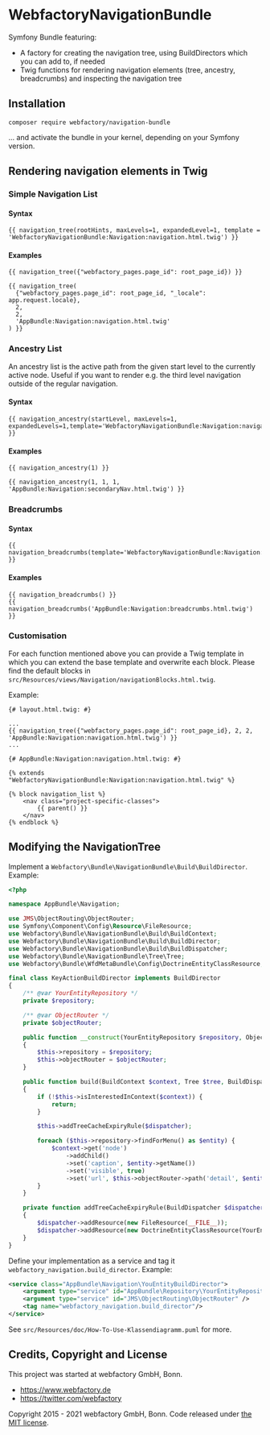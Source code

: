 WebfactoryNavigationBundle
==========================

Symfony Bundle featuring:

- A factory for creating the navigation tree, using BuildDirectors which you can add to, if needed
- Twig functions for rendering navigation elements (tree, ancestry, breadcrumbs) and inspecting the navigation tree


Installation
------------

    composer require webfactory/navigation-bundle 

... and activate the bundle in your kernel, depending on your Symfony version.


Rendering navigation elements in Twig
-------------------------------------

### Simple Navigation List

#### Syntax

    {{ navigation_tree(rootHints, maxLevels=1, expandedLevel=1, template = 'WebfactoryNavigationBundle:Navigation:navigation.html.twig') }}

#### Examples
    
    {{ navigation_tree({"webfactory_pages.page_id": root_page_id}) }}
    
    {{ navigation_tree(
      {"webfactory_pages.page_id": root_page_id, "_locale": app.request.locale},
      2,
      2,
      'AppBundle:Navigation:navigation.html.twig'
    ) }}

### Ancestry List

An ancestry list is the active path from the given start level to the currently active node. Useful if you want to render
e.g. the third level navigation outside of the regular navigation.

#### Syntax
    {{ navigation_ancestry(startLevel, maxLevels=1, expandedLevels=1,template='WebfactoryNavigationBundle:Navigation:navigation.html.twig') }}

#### Examples

    {{ navigation_ancestry(1) }}
    
    {{ navigation_ancestry(1, 1, 1, 'AppBundle:Navigation:secondaryNav.html.twig') }}

### Breadcrumbs

#### Syntax

    {{ navigation_breadcrumbs(template='WebfactoryNavigationBundle:Navigation:breadcrumbs.html.twig') }}

#### Examples

    {{ navigation_breadcrumbs() }}
    {{ navigation_breadcrumbs('AppBundle:Navigation:breadcrumbs.html.twig') }}

### Customisation

For each function mentioned above you can provide a Twig template in which you can extend the base template and
overwrite each block. Please find the default blocks in `src/Resources/views/Navigation/navigationBlocks.html.twig`.

Example:

```twig
{# layout.html.twig: #}

...
{{ navigation_tree({"webfactory_pages.page_id": root_page_id}, 2, 2, 'AppBundle:Navigation:navigation.html.twig') }}
...
```

```twig
{# AppBundle:Navigation:navigation.html.twig: #}

{% extends "WebfactoryNavigationBundle:Navigation:navigation.html.twig" %}

{% block navigation_list %}
    <nav class="project-specific-classes">
        {{ parent() }}
    </nav>
{% endblock %}
```    


Modifying the NavigationTree
----------------------------

Implement a `Webfactory\Bundle\NavigationBundle\Build\BuildDirector`. Example:

```php
<?php

namespace AppBundle\Navigation;

use JMS\ObjectRouting\ObjectRouter;
use Symfony\Component\Config\Resource\FileResource;
use Webfactory\Bundle\NavigationBundle\Build\BuildContext;
use Webfactory\Bundle\NavigationBundle\Build\BuildDirector;
use Webfactory\Bundle\NavigationBundle\Build\BuildDispatcher;
use Webfactory\Bundle\NavigationBundle\Tree\Tree;
use Webfactory\Bundle\WfdMetaBundle\Config\DoctrineEntityClassResource;

final class KeyActionBuildDirector implements BuildDirector
{
    /** @var YourEntityRepository */
    private $repository;

    /** @var ObjectRouter */
    private $objectRouter;

    public function __construct(YourEntityRepository $repository, ObjectRouter $objectRouter)
    {
        $this->repository = $repository;
        $this->objectRouter = $objectRouter;
    }

    public function build(BuildContext $context, Tree $tree, BuildDispatcher $dispatcher): void
    {
        if (!$this->isInterestedInContext($context)) {
            return;
        }

        $this->addTreeCacheExpiryRule($dispatcher);

        foreach ($this->repository->findForMenu() as $entity) {
            $context->get('node')
                ->addChild()
                ->set('caption', $entity->getName())
                ->set('visible', true)
                ->set('url', $this->objectRouter->path('detail', $entity));
        }
    }

    private function addTreeCacheExpiryRule(BuildDispatcher $dispatcher): void
    {
        $dispatcher->addResource(new FileResource(__FILE__));
        $dispatcher->addResource(new DoctrineEntityClassResource(YourEntity::class));
    }
}
```

Define your implementation as a service and tag it `webfactory_navigation.build_director`. Example:

```xml
<service class="AppBundle\Navigation\YouEntityBuildDirector">
    <argument type="service" id="AppBundle\Repository\YourEntityRepository" />
    <argument type="service" id="JMS\ObjectRouting\ObjectRouter" />
    <tag name="webfactory_navigation.build_director"/>
</service>
```

See `src/Resources/doc/How-To-Use-Klassendiagramm.puml` for more.


Credits, Copyright and License
------------------------------

This project was started at webfactory GmbH, Bonn.

- <https://www.webfactory.de>
- <https://twitter.com/webfactory>

Copyright 2015 - 2021 webfactory GmbH, Bonn. Code released under [the MIT license](LICENSE).
